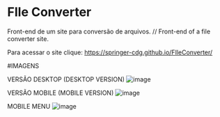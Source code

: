 # FIle Converter
Front-end de um site para conversão de arquivos. // Front-end of a file converter site.

Para acessar o site clique: https://springer-cdg.github.io/FIleConverter/

#IMAGENS

VERSÃO DESKTOP (DESKTOP VERSION)
![image](https://github.com/Springer-CDG/FIleConverter/assets/133263383/16832acd-8b63-4a9d-9683-bd888a97d9d4)

VERSÃO MOBILE (MOBILE VERSION)
![image](https://github.com/Springer-CDG/FIleConverter/assets/133263383/d74bf77f-067e-4281-829a-c16e1aabdc9e)

MOBILE MENU
![image](https://github.com/Springer-CDG/FIleConverter/assets/133263383/ce9afc45-03be-4813-9f0f-1ce80fa9e65b)
